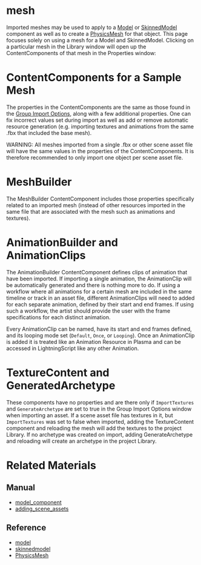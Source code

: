 # mesh
Imported meshes may be used to apply to a [Model](https://plasmaengine.github.io/PlasmaDocs/Plasma1/Editor/graphics/models/model_component.md) or [SkinnedModel](https://plasmaengine.github.io/PlasmaDocs/Plasma1/Editor/graphics/models/model_component.md#skinned-model) component as well as to create a [PhysicsMesh](https://plasmaengine.github.io/PlasmaDocs/Plasma1/C++/code_reference/class_reference/physicsmesh.md) for that object. This page focuses solely on using a mesh for a Model and SkinnedModel. Clicking on a particular mesh in the Library window will open up the ContentComponents of that mesh in the Properties window:

# ContentComponents for a Sample Mesh

The properties in the ContentComponents are the same as those found in the [Group Import Options](https://plasmaengine.github.io/PlasmaDocs/Plasma1/Editor/graphics/adding_assets/adding_scene_assets.md#group-import-options), along with a few additional properties. One can fix incorrect values set during import as well as add or remove automatic resource generation (e.g. importing textures and animations from the same .fbx that included the base mesh).

WARNING: All meshes imported from a single .fbx or other scene asset file will have the same values in the properties of the ContentComponents. It is therefore recommended to only import one object per scene asset file.

# MeshBuilder

The MeshBuilder ContentComponent includes those properties specifically related to an imported mesh (instead of other resources imported in the same file that are associated with the mesh such as animations and textures).

# AnimationBuilder and AnimationClips

The AnimationBuilder ContentComponent defines clips of animation that have been imported. If importing a single animation, the AnimationClip will be automatically generated and there is nothing more to do. If using a workflow where all animations for a certain mesh are included in the same timeline or track in an asset file, different AnimationClips will need to added for each separate animation, defined by their start and end frames. If using such a workflow, the artist should provide the user with the frame specifications for each distinct animation.

Every AnimationClip can be named, have its start and end frames defined, and its looping mode set (`Default`, `Once`, or `Looping`). Once an AnimationClip is added it is treated like an Animation Resource in Plasma and can be accessed in LightningScript like any other Animation.

# TextureContent and GeneratedArchetype

These components have no properties and are there only if `ImportTextures` and `GenerateArchetype` are set to true in the Group Import Options window when importing an asset. If a scene asset file has textures in it, but `ImportTextures` was set to false when imported, adding the TextureContent component and reloading the mesh will add the textures to the project Library. If no archetype was created on import, adding GenerateArchetype and reloading will create an archetype in the project Library.

# Related Materials

## Manual
- [model_component](https://plasmaengine.github.io/PlasmaDocs/Plasma1/Editor/graphics/models/model_component.md)
- [adding_scene_assets](https://plasmaengine.github.io/PlasmaDocs/Plasma1/Editor/graphics/adding_assets/adding_scene_assets.md)

## Reference
- [model](https://plasmaengine.github.io/PlasmaDocs/Plasma1/C++/code_reference/class_reference/model.md)
- [skinnedmodel](https://plasmaengine.github.io/PlasmaDocs/Plasma1/C++/code_reference/class_reference/skinnedmodel.md)
- [PhysicsMesh](https://plasmaengine.github.io/PlasmaDocs/Plasma1/C++/code_reference/class_reference/physicsmesh.md) 

 